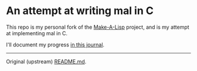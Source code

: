 # An attempt at writing mal in C

This repo is my personal fork of the [Make-A-Lisp](https://github.com/kanaka/mal) project, and is my attempt at implementing mal in C.

I'll document my progress [in this journal](c/README.md).

----
Original (upstream) [README.md](README.orig.md).

